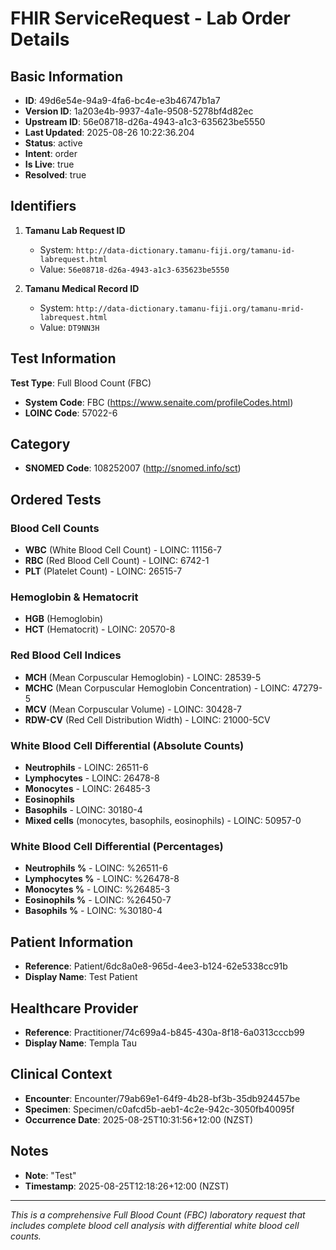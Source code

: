 # FHIR ServiceRequest - Lab Order Details

## Basic Information
- **ID**: 49d6e54e-94a9-4fa6-bc4e-e3b46747b1a7
- **Version ID**: 1a203e4b-9937-4a1e-9508-5278bf4d82ec
- **Upstream ID**: 56e08718-d26a-4943-a1c3-635623be5550
- **Last Updated**: 2025-08-26 10:22:36.204
- **Status**: active
- **Intent**: order
- **Is Live**: true
- **Resolved**: true

## Identifiers
1. **Tamanu Lab Request ID**
   - System: `http://data-dictionary.tamanu-fiji.org/tamanu-id-labrequest.html`
   - Value: `56e08718-d26a-4943-a1c3-635623be5550`

2. **Tamanu Medical Record ID**
   - System: `http://data-dictionary.tamanu-fiji.org/tamanu-mrid-labrequest.html`
   - Value: `DT9NN3H`

## Test Information
**Test Type**: Full Blood Count (FBC)
- **System Code**: FBC (https://www.senaite.com/profileCodes.html)
- **LOINC Code**: 57022-6

## Category
- **SNOMED Code**: 108252007 (http://snomed.info/sct)

## Ordered Tests
### Blood Cell Counts
- **WBC** (White Blood Cell Count) - LOINC: 11156-7
- **RBC** (Red Blood Cell Count) - LOINC: 6742-1
- **PLT** (Platelet Count) - LOINC: 26515-7

### Hemoglobin & Hematocrit
- **HGB** (Hemoglobin)
- **HCT** (Hematocrit) - LOINC: 20570-8

### Red Blood Cell Indices
- **MCH** (Mean Corpuscular Hemoglobin) - LOINC: 28539-5
- **MCHC** (Mean Corpuscular Hemoglobin Concentration) - LOINC: 47279-5
- **MCV** (Mean Corpuscular Volume) - LOINC: 30428-7
- **RDW-CV** (Red Cell Distribution Width) - LOINC: 21000-5CV

### White Blood Cell Differential (Absolute Counts)
- **Neutrophils** - LOINC: 26511-6
- **Lymphocytes** - LOINC: 26478-8
- **Monocytes** - LOINC: 26485-3
- **Eosinophils**
- **Basophils** - LOINC: 30180-4
- **Mixed cells** (monocytes, basophils, eosinophils) - LOINC: 50957-0

### White Blood Cell Differential (Percentages)
- **Neutrophils %** - LOINC: %26511-6
- **Lymphocytes %** - LOINC: %26478-8
- **Monocytes %** - LOINC: %26485-3
- **Eosinophils %** - LOINC: %26450-7
- **Basophils %** - LOINC: %30180-4

## Patient Information
- **Reference**: Patient/6dc8a0e8-965d-4ee3-b124-62e5338cc91b
- **Display Name**: Test Patient

## Healthcare Provider
- **Reference**: Practitioner/74c699a4-b845-430a-8f18-6a0313cccb99
- **Display Name**: Templa Tau

## Clinical Context
- **Encounter**: Encounter/79ab69e1-64f9-4b28-bf3b-35db924457be
- **Specimen**: Specimen/c0afcd5b-aeb1-4c2e-942c-3050fb40095f
- **Occurrence Date**: 2025-08-25T10:31:56+12:00 (NZST)

## Notes
- **Note**: "Test"
- **Timestamp**: 2025-08-25T12:18:26+12:00 (NZST)

---
*This is a comprehensive Full Blood Count (FBC) laboratory request that includes complete blood cell analysis with differential white blood cell counts.*